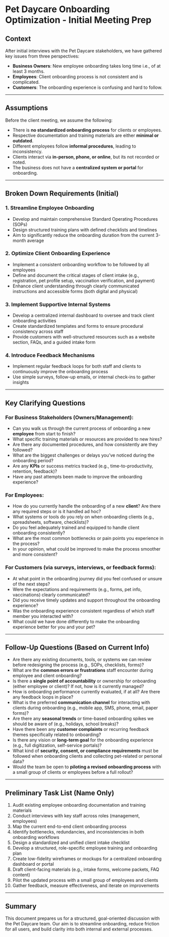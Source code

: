 # Pet Daycare Onboarding Optimization - Initial Meeting Prep

##  Context
After initial interviews with the Pet Daycare stakeholders, we have gathered key issues from three perspectives:

- **Business Owners**: New employee onboarding takes long time i.e., of at least 3 months.
- **Employees**: Client onboarding process is not consistent and is complicated.
- **Customers**: The onboarding experience is confusing and hard to follow.

---

##  Assumptions

Before the client meeting, we assume the following:
- There is **no standardized onboarding process** for clients or employees.
- Respective documentation and training materials are either **minimal or outdated**.
- Different employees follow **informal procedures**, leading to inconsistency.
- Clients interact via **in-person, phone, or online**, but its not recorded or noted.
- The business does not have a **centralized system or portal** for onboarding.

---

##  Broken Down Requirements (Initial)

### 1. **Streamline Employee Onboarding**
- Develop and maintain comprehensive Standard Operating Procedures (SOPs)
- Design structured training plans with defined checklists and timelines
- Aim to significantly reduce the onboarding duration from the current 3-month average

### 2. **Optimize Client Onboarding Experience**
- Implement a consistent onboarding workflow to be followed by all employees
- Define and document the critical stages of client intake (e.g., registration, pet profile setup, vaccination verification, and payment)
- Enhance client understanding through clearly communicated instructions and accessible forms (both digital and physical)

### 3. **Implement Supportive Internal Systems**
- Develop a centralized internal dashboard to oversee and track client onboarding activities
- Create standardized templates and forms to ensure procedural consistency across staff
- Provide customers with well-structured resources such as a website section, FAQs, and a guided intake form

### 4. **Introduce Feedback Mechanisms**
- Implement regular feedback loops for both staff and clients to continuously improve the onboarding process
- Use simple surveys, follow-up emails, or internal check-ins to gather insights


---

##  Key Clarifying Questions

###  For Business Stakeholders (Owners/Management):
- Can you walk us through the current process of onboarding a new **employee** from start to finish?
- What specific training materials or resources are provided to new hires?
- Are there any documented procedures, and how consistently are they followed?
- What are the biggest challenges or delays you’ve noticed during the onboarding period?
- Are any **KPIs** or success metrics tracked (e.g., time-to-productivity, retention, feedback)?
- Have any past attempts been made to improve the onboarding experience?

###  For Employees:
- How do you currently handle the onboarding of a new **client**? Are there any required steps or is it handled ad hoc?
- What systems or tools do you rely on when onboarding clients (e.g., spreadsheets, software, checklists)?
- Do you feel adequately trained and equipped to handle client onboarding consistently?
- What are the most common bottlenecks or pain points you experience in the process?
- In your opinion, what could be improved to make the process smoother and more consistent?

###  For Customers (via surveys, interviews, or feedback forms):
- At what point in the onboarding journey did you feel confused or unsure of the next steps?
- Were the expectations and requirements (e.g., forms, pet info, vaccinations) clearly communicated?
- Did you receive timely updates and support throughout the onboarding experience?
- Was the onboarding experience consistent regardless of which staff member you interacted with?
- What could we have done differently to make the onboarding experience better for you and your pet?


---

##  Follow-Up Questions (Based on Current Info)
- Are there any existing documents, tools, or systems we can review before redesigning the process (e.g., SOPs, checklists, forms)?
- What are the **common errors or frustrations** staff encounter during employee and client onboarding?
- Is there a **single point of accountability** or ownership for onboarding (either employee or client)? If not, how is it currently managed?
- How is onboarding performance currently evaluated, if at all? Are there any feedback loops in place?
- What is the preferred **communication channel** for interacting with clients during onboarding (e.g., mobile app, SMS, phone, email, paper forms)?
- Are there any **seasonal trends** or time-based onboarding spikes we should be aware of (e.g., holidays, school breaks)?
- Have there been any **customer complaints** or recurring feedback themes specifically related to onboarding?
- Is there any vision or **long-term goal** for the onboarding experience (e.g., full digitization, self-service portals)?
- What kind of **security, consent, or compliance requirements** must be followed when onboarding clients and collecting pet-related or personal data?
- Would the team be open to **piloting a revised onboarding process** with a small group of clients or employees before a full rollout?


---

##  Preliminary Task List (Name Only)

1. Audit existing employee onboarding documentation and training materials  
2. Conduct interviews with key staff across roles (management, employees)  
3. Map the current end-to-end client onboarding process  
4. Identify bottlenecks, redundancies, and inconsistencies in both onboarding workflows  
5. Design a standardized and unified client intake checklist  
6. Develop a structured, role-specific employee training and onboarding plan  
7. Create low-fidelity wireframes or mockups for a centralized onboarding dashboard or portal  
8. Draft client-facing materials (e.g., intake forms, welcome packets, FAQ content)  
9. Pilot the updated process with a small group of employees and clients  
10. Gather feedback, measure effectiveness, and iterate on improvements  

---

##  Summary

This document prepares us for a structured, goal-oriented discussion with the Pet Daycare team. Our aim is to streamline onboarding, reduce friction for all users, and build clarity into both internal and external processes.
